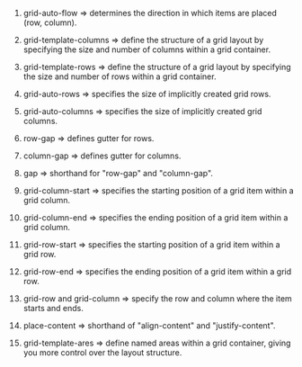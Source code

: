 1. grid-auto-flow => determines the direction in which items are placed (row, column).

2. grid-template-columns => define the structure of a grid layout by specifying the size and number of columns within a grid container.

3. grid-template-rows => define the structure of a grid layout by specifying the size and number of rows within a grid container.

4. grid-auto-rows => specifies the size of implicitly created grid rows.

5. grid-auto-columns => specifies the size of implicitly created grid columns.

6. row-gap => defines gutter for rows.

7. column-gap => defines gutter for columns.

8. gap => shorthand for "row-gap" and "column-gap".

9. grid-column-start => specifies the starting position of a grid item within a grid column.

10. grid-column-end => specifies the ending position of a grid item within a grid column.

11. grid-row-start => specifies the starting position of a grid item within a grid row.

12. grid-row-end => specifies the ending position of a grid item within a grid row.

13. grid-row and grid-column => specify the row and column where the item starts and ends.

14. place-content => shorthand of "align-content" and "justify-content".

15. grid-template-ares => define named areas within a grid container, giving you more control over the layout structure.
